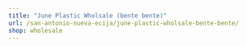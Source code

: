 ```yaml
---
title: "June Plastic Wholsale (bente bente)"
url: /san-antonio-nueva-ecija/june-plastic-wholsale-bente-bente/
shop: wholesale
---
```

